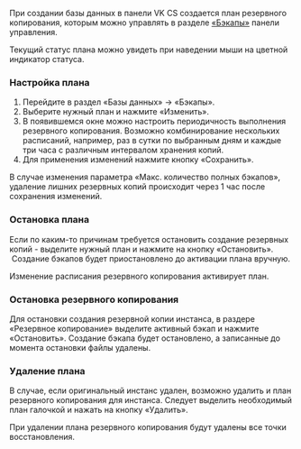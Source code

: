 При создании базы данных в панели VK CS создается план резервного копирования, которым можно управлять в разделе [«Бэкапы»](https://mcs.mail.ru/app/services/databases/backups/) панели управления.

Текущий статус плана можно увидеть при наведении мыши на цветной индикатор статуса.

### Настройка плана

1.  Перейдите в раздел «Базы данных» → «Бэкапы».
2.  Выберите нужный план и нажмите «Изменить».
3.  В появившемся окне можно настроить периодичность выполнения резервного копирования. Возможно комбинирование нескольких расписаний, например, раз в сутки по выбранным дням и каждые три часа с различным интервалом хранения копий.
4.  Для применения изменений нажмите кнопку «Сохранить».

<warn>

В случае изменения параметра «Макс. количество полных бэкапов», удаление лишних резервных копий происходит через 1 час после сохранения изменений.

</warn>

### Остановка плана

Если по каким-то причинам требуется остановить создание резервных копий - выделите нужный план и нажмите на кнопку «Остановить».  Создание бэкапов будет приостановлено до активации плана вручную.

<info>

Изменение расписания резервного копирования активирует план.

</info>

### Остановка резервного копирования

Для остановки создания резервной копии инстанса, в раздере «Резервное копирование» выделите активный бэкап и нажмите «Остановить». Создание бэкапа будет остановлено, а записанные до момента остановки файлы удалены.

### Удаление плана

В случае, если оригинальный инстанс удален, возможно удалить и план резервного копирования для инстанса. Следует выделить необходимый план галочкой и нажать на кнопку «Удалить».

<warn>

При удалении плана резервного копирования будут удалены все точки восстановления.

</warn>
